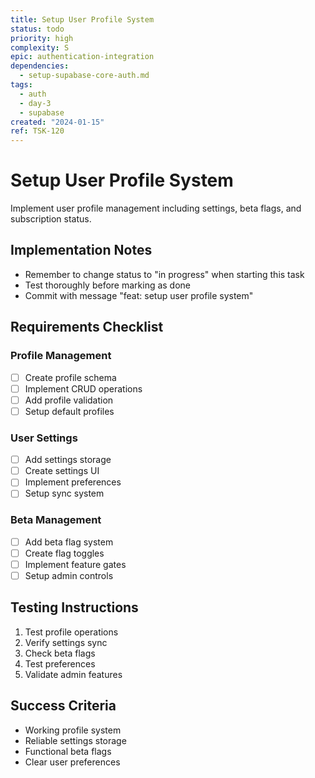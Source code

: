 ```yaml
---
title: Setup User Profile System
status: todo
priority: high
complexity: S
epic: authentication-integration
dependencies:
  - setup-supabase-core-auth.md
tags:
  - auth
  - day-3
  - supabase
created: "2024-01-15"
ref: TSK-120
---
```


# Setup User Profile System

Implement user profile management including settings, beta flags, and subscription status.

## Implementation Notes

- Remember to change status to "in progress" when starting this task
- Test thoroughly before marking as done
- Commit with message "feat: setup user profile system"

## Requirements Checklist

### Profile Management

- [ ] Create profile schema
- [ ] Implement CRUD operations
- [ ] Add profile validation
- [ ] Setup default profiles

### User Settings

- [ ] Add settings storage
- [ ] Create settings UI
- [ ] Implement preferences
- [ ] Setup sync system

### Beta Management

- [ ] Add beta flag system
- [ ] Create flag toggles
- [ ] Implement feature gates
- [ ] Setup admin controls

## Testing Instructions

1. Test profile operations
2. Verify settings sync
3. Check beta flags
4. Test preferences
5. Validate admin features

## Success Criteria

- Working profile system
- Reliable settings storage
- Functional beta flags
- Clear user preferences
